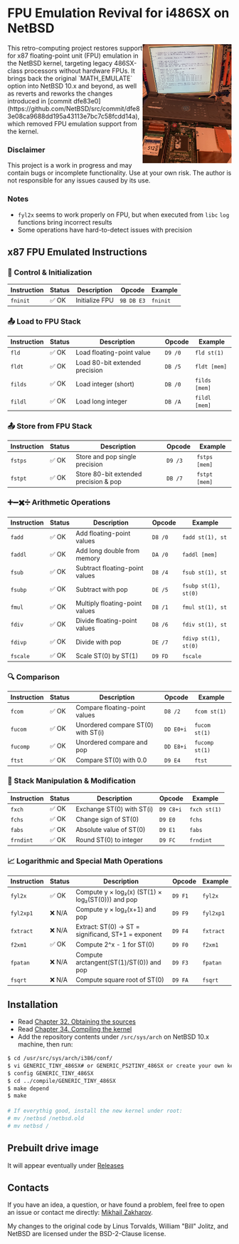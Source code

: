 # FPU Emulation Revival for i486SX on NetBSD

<img src="media/i486sx_fpu_emulation.jpg" width="200" align="right" alt="NetBSD 10.x with FPU_emulation on i486sx" />
This retro-computing project restores support for x87 floating-point unit (FPU) emulation in the NetBSD kernel,
targeting legacy 486SX-class processors without hardware FPUs. It brings back the original `MATH_EMULATE` option into
NetBSD 10.x and beyond, as well as reverts and reworks the changes introduced in
[commit dfe83e0](https://github.com/NetBSD/src/commit/dfe83e08ca9688dd195a43113e7bc7c58fcdd14a), which removed FPU
emulation support from the kernel.

### Disclaimer

This project is a work in progress and may contain bugs or incomplete functionality. Use at your own risk.
The author is not responsible for any issues caused by its use.

### Notes

- `fyl2x` seems to work properly on FPU, but when executed from `libc` `log` functions bring incorrect results
- Some operations have hard-to-detect issues with precision

## x87 FPU Emulated Instructions

### 🧠 Control & Initialization

| Instruction | Status   | Description                                     | Opcode     | Example              |
| ----------- | -------- | ----------------------------------------------- | ---------- | -------------------- |
| `fninit`    | ✅ OK   | Initialize FPU                                  | `9B DB E3` | `fninit`             |

### 📤 Load to FPU Stack

| Instruction | Status   | Description                                     | Opcode     | Example              |
| ----------- | -------- | ----------------------------------------------- | ---------- | -------------------- |
| `fld`       | ✅ OK   | Load floating-point value                       | `D9 /0`    | `fld st(1)`          |
| `fldt`      | ✅ OK   | Load 80-bit extended precision                  | `DB /5`    | `fldt [mem]`         |
| `filds`     | ✅ OK   | Load integer (short)                            | `DB /0`    | `filds [mem]`        |
| `fildl`     | ✅ OK   | Load long integer                               | `DB /A`    | `fildl [mem]`        |

### 📤 Store from FPU Stack

| Instruction | Status   | Description                                     | Opcode     | Example              |
| ----------- | -------- | ----------------------------------------------- | ---------- | -------------------- |
| `fstps`     | ✅ OK   | Store and pop single precision                  | `D9 /3`    | `fstps [mem]`        |
| `fstpt`     | ✅ OK   | Store 80-bit extended precision & pop           | `DB /7`    | `fstpt [mem]`        |

### ➕➖✖️➗ Arithmetic Operations

| Instruction | Status   | Description                                     | Opcode     | Example              |
| ----------- | -------- | ----------------------------------------------- | ---------- | -------------------- |
| `fadd`      | ✅ OK   | Add floating-point values                       | `D8 /0`    | `fadd st(1), st`     |
| `faddl`     | ✅ OK   | Add long double from memory                     | `DA /0`    | `faddl [mem]`        |
| `fsub`      | ✅ OK   | Subtract floating-point values                  | `D8 /4`    | `fsub st(1), st`     |
| `fsubp`     | ✅ OK   | Subtract with pop                               | `DE /5`    | `fsubp st(1), st(0)` |
| `fmul`      | ✅ OK   | Multiply floating-point values                  | `D8 /1`    | `fmul st(1), st`     |
| `fdiv`      | ✅ OK   | Divide floating-point values                    | `D8 /6`    | `fdiv st(1), st`     |
| `fdivp`     | ✅ OK   | Divide with pop                                 | `DE /7`    | `fdivp st(1), st(0)` |
| `fscale`    | ✅ OK   | Scale ST(0) by ST(1)                            | `D9 FD`    | `fscale`             |

### 🔍 Comparison

| Instruction | Status   | Description                                     | Opcode     | Example              |
| ----------- | -------- | ----------------------------------------------- | ---------- | -------------------- |
| `fcom`      | ✅ OK   | Compare floating-point values                   | `D8 /2`    | `fcom st(1)`         |
| `fucom`     | ✅ OK   | Unordered compare ST(0) with ST(i)              | `DD E0+i`  | `fucom st(1)`        |
| `fucomp`    | ✅ OK   | Unordered compare and pop                       | `DD E8+i`  | `fucomp st(1)`       |
| `ftst`      | ✅ OK   | Compare ST(0) with 0.0                          | `D9 E4`    | `ftst`               |

### 🔁 Stack Manipulation & Modification

| Instruction | Status   | Description                                     | Opcode     | Example              |
| ----------- | -------- | ----------------------------------------------- | ---------- | -------------------- |
| `fxch`      | ✅ OK   | Exchange ST(0) with ST(i)                       | `D9 C8+i`  | `fxch st(1)`         |
| `fchs`      | ✅ OK   | Change sign of ST(0)                            | `D9 E0`    | `fchs`               |
| `fabs`      | ✅ OK   | Absolute value of ST(0)                         | `D9 E1`    | `fabs`               |
| `frndint`   | ✅ OK   | Round ST(0) to integer                          | `D9 FC`    | `frndint`            |

### 📈 Logarithmic and Special Math Operations

| Instruction  | Status   | Description                                        | Opcode     | Example              |
| ------------ | -------- | -------------------------------------------------- | ---------- | -------------------- |
| `fyl2x`      | ✅ OK   | Compute y × log₂(x) (ST(1) × log₂(ST(0))) and pop  | `D9 F1`    | `fyl2x`              |
| `fyl2xp1`    | ❌ N/A  | Compute y × log₂(x+1) and pop                      | `D9 F9`    | `fyl2xp1`            |
| `fxtract`    | ❌ N/A  | Extract: ST(0) → ST = significand, ST+1 = exponent | `D9 F4`    | `fxtract`            |
| `f2xm1`      | ✅ OK   | Compute 2^x - 1 for ST(0)                          | `D9 F0`    | `f2xm1`              |
| `fpatan`     | ❌ N/A  | Compute arctangent(ST(1)/ST(0)) and pop            | `D9 F3`    | `fpatan`             |
| `fsqrt`      | ❌ N/A  | Compute square root of ST(0)                       | `D9 FA`    | `fsqrt`              |

## Installation

- Read [Chapter 32. Obtaining the sources](https://www.netbsd.org/docs/guide/en/chap-fetch.html)
- Read [Chapter 34. Compiling the kernel](https://www.netbsd.org/docs/guide/en/chap-kernel.html)
- Add the repository contents under `/src/sys/arch` on NetBSD 10.x machine, then run:

``` sh
$ cd /usr/src/sys/arch/i386/conf/
$ vi GENERIC_TINY_486SX# or GENERIC_PS2TINY_486SX or create your own kernel configuration with "options MATH_EMULATE"
$ config GENERIC_TINY_486SX
$ cd ../compile/GENERIC_TINY_486SX
$ make depend
$ make

# If everythig good, install the new kernel under root:
# mv /netbsd /netbsd.old
# mv netbsd /
```

## Prebuilt drive image

It will appear eventually under [Releases](https://github.com/mezantrop/i486SX_soft_FPU/releases)

## Contacts

If you have an idea, a question, or have found a problem, feel free to open an issue or contact me directly:
[Mikhail Zakharov](mailto:zmey20000@yahoo.com).

My changes to the original code by Linus Torvalds, William "Bill" Jolitz, and NetBSD are licensed under
the BSD-2-Clause license.
